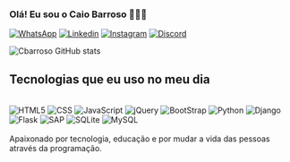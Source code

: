 ### Olá! Eu sou o Caio Barroso 🧑🏻‍💻

[![WhatsApp](	https://img.shields.io/badge/WhatsApp-25D366?style=for-the-badge&logo=whatsapp&logoColor=white)](https://contate.me/cbarroso)
[![Linkedin](https://img.shields.io/badge/LinkedIn-0077B5?style=for-the-badge&logo=linkedin&logoColor=white)]("href.com.br")
[![Instagram](https://img.shields.io/badge/Instagram-E4405F?style=for-the-badge&logo=instagram&logoColor=white)]("href2.com.br")
[![Discord](https://img.shields.io/badge/Discord-7289DA?style=for-the-badge&logo=discord&logoColor=white)]("href2.com.br")



![Cbarroso GitHub stats](https://github-readme-stats.vercel.app/api?username=CBarrosoBRRJ&show_icons=true&theme=dracula)


## Tecnologias que eu uso no meu dia
<div style='display: inline_block'> <br/>
    <img aling="center" alt= "HTML5"src="https://img.shields.io/badge/HTML5-E34F26?style=for-the-badge&logo=html5&logoColor=white">
    <img aling="center" alt= "CSS"src="https://img.shields.io/badge/CSS3-1572B6?style=for-the-badge&logo=css3&logoColor=white">
    <img aling="center" alt= "JavaScript"src="https://img.shields.io/badge/JavaScript-323330?style=for-the-badge&logo=javascript&logoColor=F7DF1E">
    <img aling="center" alt= "jQuery"src="https://img.shields.io/badge/jQuery-0769AD?style=for-the-badge&logo=jquery&logoColor=white">
    <img aling="center" alt= "BootStrap"src="https://img.shields.io/badge/Bootstrap-563D7C?style=for-the-badge&logo=bootstrap&logoColor=white">
    <img aling="center" alt= "Python"src="https://img.shields.io/badge/Python-14354C?style=for-the-badge&logo=python&logoColor=white">    
    <img aling="center" alt= "Django"src="https://img.shields.io/badge/Django-092E20?style=for-the-badge&logo=django&logoColor=white">
    <img aling="center" alt= "Flask"src="https://img.shields.io/badge/Flask-000000?style=for-the-badge&logo=flask&logoColor=white">
    <img aling="center" alt= "SAP"src="https://img.shields.io/badge/SAP-0FAAFF?style=for-the-badge&logo=sap&logoColor=white">
    <img aling="center" alt= "SQLite"src="https://img.shields.io/badge/SQLite-07405E?style=for-the-badge&logo=sqlite&logoColor=white">
    <img aling="center" alt= "MySQL"src="https://img.shields.io/badge/MySQL-00000F?style=for-the-badge&logo=mysql&logoColor=white">
     
</div>

<br>
Apaixonado por tecnologia, educação e por mudar a vida das pessoas através da programação.
